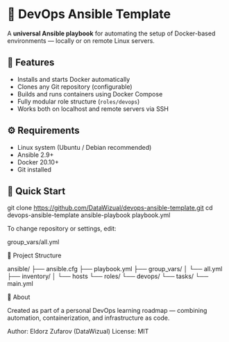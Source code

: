 # 🚀 DevOps Ansible Template

A **universal Ansible playbook** for automating the setup of Docker-based environments — locally or on remote Linux servers.

## 🧰 Features
- Installs and starts Docker automatically
- Clones any Git repository (configurable)
- Builds and runs containers using Docker Compose
- Fully modular role structure (`roles/devops`)
- Works both on localhost and remote servers via SSH

## ⚙️ Requirements
- Linux system (Ubuntu / Debian recommended)
- Ansible 2.9+
- Docker 20.10+
- Git installed

## 🚀 Quick Start

git clone https://github.com/DataWizual/devops-ansible-template.git
cd devops-ansible-template
ansible-playbook playbook.yml

To change repository or settings, edit:

group_vars/all.yml

📂 Project Structure

ansible/
├── ansible.cfg
├── playbook.yml
├── group_vars/
│   └── all.yml
├── inventory/
│   └── hosts
└── roles/
    └── devops/
        └── tasks/
            └── main.yml

🧠 About

Created as part of a personal DevOps learning roadmap — combining automation, containerization, and infrastructure as code.

Author: Eldorz Zufarov (DataWizual)
License: MIT
